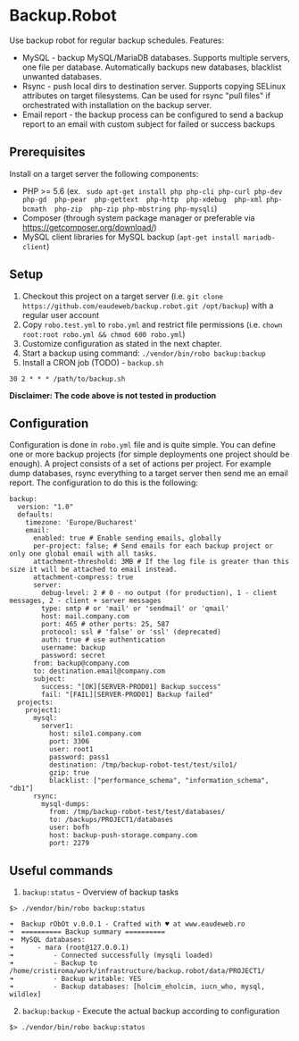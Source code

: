 # Backup.Robot

Use backup robot for regular backup schedules. Features:

- MySQL - backup MySQL/MariaDB databases. Supports multiple servers, one file per database. Automatically backups new databases, blacklist unwanted databases.
- Rsync - push local dirs to destination server. Supports copying SELinux attributes on target filesystems. Can be used for rsync "pull files" if orchestrated with installation on the backup server.
- Email report - the backup process can be configured to send a backup report to an email with custom subject for failed or success backups

## Prerequisites

Install on a target server the following components:

- PHP >= 5.6 (ex. ` sudo apt-get install php php-cli php-curl php-dev php-gd  php-pear  php-gettext  php-http  php-xdebug  php-xml php-bcmath  php-zip  php-zip php-mbstring php-mysqli`)
- Composer (through system package manager or preferable via https://getcomposer.org/download/)
- MySQL client libraries for MySQL backup (`apt-get install mariadb-client`)

## Setup

1. Checkout this project on a target server (i.e. `git clone https://github.com/eaudeweb/backup.robot.git /opt/backup`) with a regular user account
2. Copy `robo.test.yml` to `robo.yml` and restrict file permissions (i.e. `chown root:root robo.yml && chmod 600 robo.yml`)
3. Customize configuration as stated in the next chapter.
4. Start a backup using command: `./vendor/bin/robo backup:backup`
5. Install a CRON job (TODO) - `backup.sh`

```
30 2 * * * /path/to/backup.sh
```

**Disclaimer: The code above is not tested in production**

## Configuration

Configuration is done in `robo.yml` file and is quite simple. You can define one or more backup projects (for simple deployments one project should be enough). A project consists of a set of actions per project. 
For example dump databases, rsync everything to a target server then send me an email report. The configuration to do this is the following: 

```
backup:
  version: "1.0"
  defaults:
    timezone: 'Europe/Bucharest'
    email:
      enabled: true # Enable sending emails, globally
      per-project: false; # Send emails for each backup project or only one global email with all tasks.
      attachment-threshold: 3MB # If the log file is greater than this size it will be attached to email instead.
      attachment-compress: true
      server:
        debug-level: 2 # 0 - no output (for production), 1 - client messages, 2 - client + server messages
        type: smtp # or 'mail' or 'sendmail' or 'qmail'
        host: mail.company.com
        port: 465 # other ports: 25, 587
        protocol: ssl # 'false' or 'ssl' (deprecated)
        auth: true # use authentication
        username: backup
        password: secret
      from: backup@company.com
      to: destination.email@company.com
      subject:
        success: "[OK][SERVER-PROD01] Backup success"
        fail: "[FAIL][SERVER-PROD01] Backup failed"
  projects:
    project1:
      mysql:
        server1:
          host: silo1.company.com
          port: 3306
          user: root1
          password: pass1
          destination: /tmp/backup-robot-test/test/silo1/
          gzip: true
          blacklist: ["performance_schema", "information_schema", "db1"]
      rsync:
        mysql-dumps:
          from: /tmp/backup-robot-test/test/databases/
          to: /backups/PROJECT1/databases
          user: bofh
          host: backup-push-storage.company.com
          port: 2279
```

## Useful commands

1. `backup:status` - Overview of backup tasks


```
$> ./vendor/bin/robo backup:status

➜  Backup rObOt v.0.0.1 - Crafted with ♥ at www.eaudeweb.ro
➜  ========== Backup summary ==========
➜  MySQL databases:
➜      - mara (root@127.0.0.1)
➜          - Connected successfully (mysqli loaded)
➜          - Backup to /home/cristiroma/work/infrastructure/backup.robot/data/PROJECT1/
➜          - Backup writable: YES
➜          - Backup databases: [holcim_eholcim, iucn_who, mysql, wildlex]

```

2. `backup:backup` - Execute the actual backup according to configuration
```
$> ./vendor/bin/robo backup:status
```
